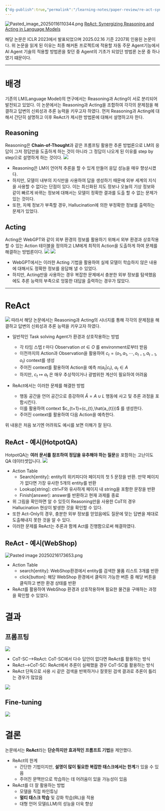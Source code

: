 ```yaml
---
{"dg-publish":true,"permalink":"/learning-notes/paper-review/re-act-synergizing-reasoning-and-acting-in-language-models/","created":"2025-01-16T11:02:17.369+09:00","updated":"2025-02-16T21:07:07.948+09:00"}
---
```


![Pasted_image_20250116110344.png](/img/user/Pasted_image_20250116110344.png) 
[ReAct: Synergizing Reasoning and Acting in Language Models](https://arxiv.org/abs/2210.03629)

해당 논문은 ICLR 2023에서 발표되었으며 2025.02.16 기준 2207회 인용된 논문이다. 위 논문을 읽게 된 이유는 최종 해커톤 프로젝트에 적용할 자동 주문 Agent기능에서 AI Agent 기술의 적용할 방법론을 찾던 중 Agent의 기초가 되었던 방법론 논문 중 하나였기 떄문이다.

---
# 배경
기존의 LM(Language Model)의 연구에서는 Reasoning과 Acting이 서로 분리되어 발전되고 있었다.
이 논문에서는 Reasoning과 Acting을 조합하여 각각의 문제점을 해결하고 답변의 신뢰성과 추론 능력을 키우고자 하였다. 
먼저 Reasoning과 Acting에 대해서 간단히 설명하고 이후 ReAct가 제시한 방법론에 대해서 설명하고자 한다.

## Reasoning
Reasoning은 **Chain-of-Thought**과 같은 프롬프팅 활용한 추론 방법론으로 LM의 응답이 그저 정답만을 도출하게 하는 것이 아니라 그 정답이 나오게 된 이유를 step by step으로 설명하게 하는 것이다. 
![](https://lh7-rt.googleusercontent.com/slidesz/AGV_vUchQ3eGcDYY3PTy-2TpVOj2cDKbZHSH63AoudpivpxOYogKjT9laC8ikeBRU_plubCh4VzCPUUBy9pvoBU007qlBwgvXfmWSK6n6BMcbhl3g-WQD4dzhVkmk3B6PvdRpiQQhfQm=s2048?key=btR7AzoXlFk_7AtTVm8_m-HX)
- Reasoning은 LM이 언어적 추론을 할 수 있게 만들어 응답 성능을 매우 향상시켰다. 
- 하지만, 모델이 내부의 지식만을 사용하여 답을 생성하기 때문에 외부 세계의 지식을 사용할 수 없다는 단점이 있다. 이는 최신화된 지도 정보나 오늘의 기상 정보와 같이 빠르게 바뀌는 정보에 대해서는 모델이 정확한 결과를 도출 할 수 없는 문제가 있는 것이다. 
- 또한, 자체 정보가 부족할 경우, Hallucination에 의한 부정확한 정보를 출력하는 문제가 있었다. 

## Acting
Acting은 WebGPT와 같이 외부 환경의 정보를 활용하기 위해서 외부 환경과 상호작용할 수 있는 Action 테이블을 정의하고 LM에게 최적의 Action을 도출하게 하여 문제를 해결하는 방법론이다.
![](https://lh7-rt.googleusercontent.com/slidesz/AGV_vUfhxPETy8tk92ivIuJJ8L_JwvCmOgLrqilhZB8CeAGSWKZXkL80qtMSbA1xx-opOGhp56dzQsURIZbJqKj2gbESx99z7WFrbJZGsMPqDZsmyhTusxW78ARfSR4tp3JkFslWaVq8=s2048?key=btR7AzoXlFk_7AtTVm8_m-HX)
![](https://lh7-rt.googleusercontent.com/slidesz/AGV_vUdPMROmmwStJ61q46q1-yg8q7klIKXReZwmNu8biDdBldr5QGjl-itDVnDxCfhDtFAcnbav2FJNMFl_FgOzJK7NBzEGWe_G_marseeAXDTPb96Fah1QSqnSgeQl6nUspFSERHA=s2048?key=btR7AzoXlFk_7AtTVm8_m-HX)
- WebGPT에서는 이러한 Acting 기법을 활용하여 실제 모델이 학습하지 않은 내용에 대해서도 정확한 정보를 응답해 낼 수 있었다.
- 하지만, Acting만을 사용하는 경우 복잡한 문제에서 충분한 외부 정보를 탐색했음에도 추론 능력의 부족으로 엉뚱한 대답을 출력하는 경우가 많았다.

---
# ReAct
![](https://lh7-rt.googleusercontent.com/slidesz/AGV_vUcY83alvpGY4H5YECa0MCl-3QIsET0QVEPBeiQaTFn9jgpv6h5o_f6aTzMX_xyPhAOgJqcbLaKzsoYyuqXcdPehf9asa_bzb31hipdjeA4hgtJ1O4t217gJso9ErAnFjDSDrWZx=s2048?key=btR7AzoXlFk_7AtTVm8_m-HX)
따라서 해당 논문에서는 Reasoning과 Acting의 시너지를 통해 각각의 문제점을 해결하고 답변의 신뢰성과 추론 능력을 키우고자 하였다. 

- 일반적인 Task solving Agent가 환경과 상호작용하는 방법
	- 각 타임 스텝 $t$ 마다 Observation $ot∈O$ 를 environment로부터 받음
	- 이전까지의 Action과 Observation을 활용하여 $c_{t}=(o_{1},a_{1},⋯,o_{t-1},a_{t-1},o_{t})$ context를 생성 
	- 주어진 context를 활용하여 Action을 예측 $π(a_{t}|c_{t})$, $a_{t}∈A$
	- 하지만, $c_{t}↦a_{t}$ 은 매우 추상적이거나 광범위한 계산이 필요하여 어려움

- ReAct에서는 이러한 문제를 해결한 방법
	- 행동 공간을 언어 공간으로 증강하여 $\hat{A}=A∪L$ 행동에 사고 및 추론 과정을 포함시킨다.
	- 이를 활용하여 context $c_{t+1}=(c_{t},\hat{a_{t}})$ 를 생성한다.
	- 주어진 context를 활용하여 다음 Action을 예측한다.

위 내용은 처음 보기엔 어려워도 예시를 보면 이해가 잘 된다. 

## ReAct - 예시(HotpotQA)
HotpotQA는 **여러 문서를 참조하여 정답을 유추해야 하는 질문**을 포함하는 고난이도 QA 데이터셋입니다.
![](https://lh7-rt.googleusercontent.com/slidesz/AGV_vUfrvzrbiI0ImvLtHuf_JLWLlZQt2Q1DE-V37yfEtIDtyskXwyxuJP8WbO63iFoMTDC98s4FsdW7uvTa8syFqUaaD06X1tplLvMja-MxeRgdfJnL1h6cgstHqpjuooSqqwqmates=s2048?key=btR7AzoXlFk_7AtTVm8_m-HX)
- Action Table
	- Search\[entity]: entity의 위키피디아 페이지의 첫 5 문장을 반환. 만약 페이지가 없다면 가장 유사한 5개의 entity를 반환
	- Lookup\[string]: ctrl+F와 유사하게 페이지 내 string을 포함한 문장을 반환
	- Finish\[answer]: answer를 반환하고 현재 과제를 종료
- 위 그림을 확인하면 알 수 있듯이 Reasoning만을 사용한 CoT의 경우 Hallucination 현상이 발생한 것을 확인할 수 있다. 
- 또한 Act-Only의 경우, 충분한  외부 정보를 얻었음에도 질문에 맞는 답변을 제대로 도출해내지 못한 것을 알 수 있다.
- 이러한 문제를 ReAct는 추론과 함께 Act를 진행함으로써 해결하였다.

## ReAct - 예시(WebShop)
![Pasted image 20250216173653.png](/img/user/Pasted%20image%2020250216173653.png)
- Action Table
	- search\[entity]: WebShop환경에서 entity를 검색한 물품 리스트 3개를 반환
	- click\[button]: 해당 WebShop 환경에서 클릭이 가능한 버튼 중 해당 버튼을 클릭하고 변한 환경 상태를 반환
- ReAct를 활용하여 WebShop 환경과 상호작용하며 필요한 물건을 구매하는 과정을 확인할 수 있었다.

# 결과
## 프롬프팅
![](https://lh7-rt.googleusercontent.com/slidesz/AGV_vUdyWyYpzvDsHf8SlttSMrEYUJUSiro3RnV6PmxZb9ABbrlrZOtU63C3kAJjvqBl7loNWO2oKMcelCbfFTQLJOoPxJw53Oby74Hv5HZ98waH4-tUQ5EZZlyh9-lqu4KHGfoei45V=s2048?key=btR7AzoXlFk_7AtTVm8_m-HX)
- CoT-SC⟶ReAct: CoT-SC에서 다수 답안이 없다면 ReAct를 활용하는 방식
- ReAct⟶CoT-SC: ReAct에서 추론이 실패했을 경우 CoT-SC를 활용하는 방식
- ReAct 단독으로 사용 시 같은 검색을 반복하거나 잘못된 검색 결과로 추론이 틀리는 경우가 많았음

![](https://lh7-rt.googleusercontent.com/slidesz/AGV_vUecpxz-jsHVOb67kqdxr6RQ3ONwlI0RTk6wmHAOdn_vtXBNcWVD_0b1QM-m55B5QK8P7tAkR1lJUwZrSvZ6D8uzQUN_cf4sKZFcgifV-7etHXo5OqTgOC--fc2vGdtwmyt5oDc=s2048?key=btR7AzoXlFk_7AtTVm8_m-HX)

## Fine-tuning
![](https://lh7-rt.googleusercontent.com/slidesz/AGV_vUfvrb0p_NTr268wMlhPx5cx0dZxgV35FAKGvurCp9YhwgLWJ5_cmh0t4VERW2-mJpn-c7_4P7K-Hh361PZo99sMy7Kd73fP3e9yLx8spYj-2b3rbuy5uIwYVNfBCenPuRCgVwaC=s2048?key=btR7AzoXlFk_7AtTVm8_m-HX)

# 결론
논문에서는 **ReAct**라는 **단순하지만 효과적인 프롬프트 기법**을 제안했다.
- ReAct의 한계
	- 간단한 기법이지만, **설명이 많이 필요한 복잡한 태스크에서는 한계**가 있을 수 있음
	- 주어진 문맥만으로 학습하는 데 어려움이 있을 가능성이 있음
- ReAct를 더 잘 활용하는 방법
	- 모델을 직접 파인튜닝
	- **멀티 태스크 학습** 및 강화 학습(RL)을 적용
	- 대형 언어 모델(LLM)의 성능을 더욱 향상